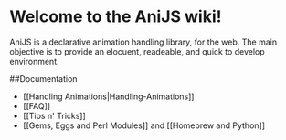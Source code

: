 Welcome to the AniJS wiki!
==========================

AniJS is a declarative animation handling library, for the web. The main objective is to provide an elocuent, readeable, and quick to develop environment.

##Documentation

-   [[Handling Animations|Handling-Animations]]
-   [[FAQ]]
-   [[Tips n' Tricks]]
-   [[Gems, Eggs and Perl Modules]] and [[Homebrew and Python]]